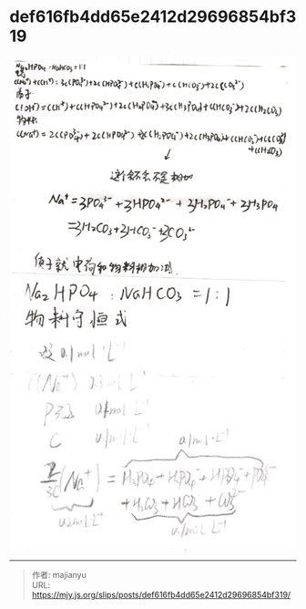 # def616fb4dd65e2412d29696854bf319

![def616fb4dd65e2412d29696854bf319.png](../../images/def616fb4dd65e2412d29696854bf319.png)

---

> 作者: majianyu  
> URL: https://mjy.js.org/slips/posts/def616fb4dd65e2412d29696854bf319/  

